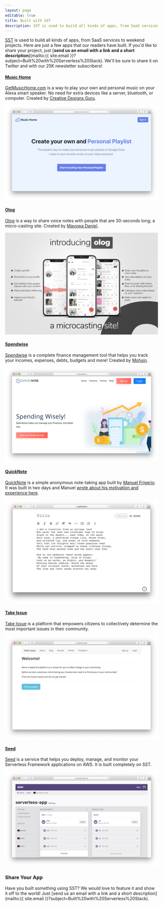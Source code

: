 ```yaml
---
layout: page
editable: true
title: Built with SST
description: SST is used to build all kinds of apps, from SaaS services to weekend projects. Here we are showcasing a few apps built by our readers.
---
```


[SST](/) is used to build all kinds of apps, from SaaS services to weekend projects. Here are just a few apps that our readers have built. If you'd like to share your project, just [**send us an email with a link and a short description**](mailto:{{ site.email }}?subject=Built%20with%20Serverless%20Stack). We'll be sure to share it on Twitter and with our 25K newsletter subscribers!

#### [Music Home](https://getmusichome.com/)

[GetMusicHome.com](https://getmusichome.com) is a way to play your own and personal music on your Alexa smart speaker. No need for extra devices like a server, bluetooth, or computer. Created by [Creative Designs Guru](https://creativedesignsguru.com).

[![Music Home screenshot](/assets/showcase/music-home.png)](https://getmusichome.com/)

#### [Olog](https://olog.me)

[Olog](https://olog.me) is a way to share voice notes with people that are 30-seconds long; a micro-casting site. Created by [Mayowa Daniel](https://mayowa.me).

[![Olog screenshot](/assets/showcase/olog.jpeg)](https://olog.me)

#### [Spendwise](https://spendwise.io)

[Spendwise](https://spendwise.io) is a complete finance management tool that helps you track your incomes, expenses, debts, budgets and more! Created by [Mohsin](https://twitter.com/spendwise_io).

[![Spendwise screenshot](/assets/showcase/spendwise.png)](https://spendwise.io)

#### [QuickNote](https://quicknote.io/)

[QuickNote](https://quicknote.io) is a simple anonymous note-taking app built by [Manuel Frigerio](https://twitter.com/@mnlfrgr). It was built in two days and Manuel [wrote about his motivation and experience here](https://manuel.friger.io/blog/quicknote). 

[![QuickNote screenshot](/assets/showcase/quicknote.png)](https://quicknote.io/)

#### [Take Issue](https://takeissue.app)

[Take Issue](https://takeissue.app) is a platform that empowers citizens to collectively determine the most important issues in their community. 

[![Take Issue screenshot](/assets/showcase/take-issue.png)](https://takeissue.app)

#### [Seed](https://seed.run)

[Seed](https://seed.run) is a service that helps you deploy, manage, and monitor your Serverless Framework applications on AWS. It is built completely on SST.

[![Seed screenshot](/assets/showcase/seed.png)](https://seed.run)

### Share Your App

Have you built something using SST? We would love to feature it and show it off to the world! Just [send us an email with a link and a short description](mailto:{{ site.email }}?subject=Built%20with%20Serverless%20Stack).
